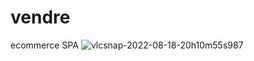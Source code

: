 # vendre
ecommerce SPA
![vlcsnap-2022-08-18-20h10m55s987](https://user-images.githubusercontent.com/71940927/187798786-3e6368b1-5422-4387-88bf-5b9c10afc4db.png)
